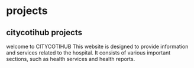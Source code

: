 #  projects

## citycotihub projects
welcome to CITYCOTIHUB 
This website is designed to provide information and services related to the hospital. It consists of various important sections, such as health services and health reports.


